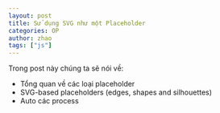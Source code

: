 ```yaml
---
layout: post
title: Sử dụng SVG như một Placeholder
categories: OP
author: zhao
tags: ["js"]
---
```


Trong post này chúng ta sẽ nói về:
- Tổng quan về các loại placeholder
- SVG-based placeholders (edges, shapes and silhouettes)
- Auto các process

